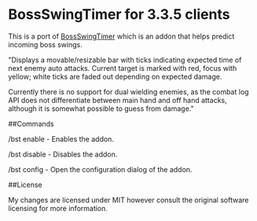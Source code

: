 # BossSwingTimer for 3.3.5 clients

This is a port of [BossSwingTimer](http://mods.curse.com/addons/wow/bossswingtimer) which is an addon that helps predict incoming boss swings.

"Displays a movable/resizable bar with ticks indicating expected time of next enemy auto attacks. Current target is marked with red, focus with yellow; white ticks are faded out depending on expected damage.

Currently there is no support for dual wielding enemies, as the combat log API does not differentiate between main hand and off hand attacks, although it is somewhat possible to guess from damage."

##Commands

/bst enable - Enables the addon.

/bst disable - Disables the addon.

/bst config - Open the configuration dialog of the addon.

##License

My changes are licensed under MIT however consult the original software licensing for more information.


 
